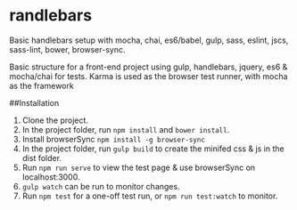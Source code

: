   # randlebars
Basic handlebars setup with mocha, chai, es6/babel, gulp, sass, eslint, jscs, sass-lint, bower, browser-sync.

Basic structure for a front-end project using gulp, handlebars, jquery, es6 & mocha/chai for tests.
Karma is used as the browser test runner, with mocha as the framework

##Installation
1. Clone the project.
2. In the project folder, run `npm install` and `bower install`.
3. Install browserSync `npm install -g browser-sync`
4. In the project folder, run `gulp build` to create the minifed css & js in the dist folder.
5. Run `npm run serve` to view the test page & use browserSync on localhost:3000.
6. `gulp watch` can be run to monitor changes.
7. Run `npm test` for a one-off test run, or `npm run test:watch` to monitor.


